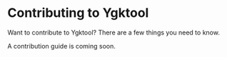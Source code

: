 # Contributing to Ygktool

Want to contribute to Ygktool? There are a few things you need to know.

A contribution guide is coming soon.
